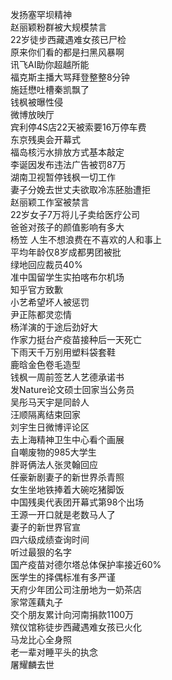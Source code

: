 发扬塞罕坝精神  
赵丽颖粉群被大规模禁言  
22岁徒步西藏遇难女孩已尸检  
原来你们看的都是扫黑风暴啊  
讯飞AI助你超越所能  
福克斯主播大骂拜登整整8分钟  
施廷懋吐槽秦凯飘了  
钱枫被曝性侵  
微博放映厅  
宾利停4S店22天被索要16万停车费  
东京残奥会开幕式  
福岛核污水排放方式基本敲定  
李诞因发布违法广告被罚87万  
湖南卫视暂停钱枫一切工作  
妻子分娩去世丈夫欲取冷冻胚胎遭拒  
赵丽颖工作室被禁言  
22岁女子7万将儿子卖给医疗公司  
爸爸对孩子的颜值影响有多大  
杨笠 人生不想浪费在不喜欢的人和事上  
平均年龄仅8岁成都男团被批  
绿地回应裁员40%  
准中国留学生实拍喀布尔机场  
知乎官方致歉  
小艺希望坏人被惩罚  
尹正陈都灵恋情  
杨洋演的于途后劲好大  
作家力挺台产疫苗接种后一天死亡  
下雨天千万别用塑料袋套鞋  
鹿晗金色卷毛造型  
钱枫一周前签艺人艺德承诺书  
发Nature论文硕士回家当公务员  
吴彤马天宇是同龄人  
汪顺隔离结束回家  
刘宇生日微博评论区  
去上海精神卫生中心看个画展  
自嘲废物的985大学生  
胖哥俩法人张灵翰回应  
任豪新剧妻子的新世界杀青照  
女生坐地铁捧着大碗吃猪脚饭  
中国残奥代表团开幕式第98个出场  
王源一开口就是老数马人了  
妻子的新世界官宣  
四六级成绩查询时间  
听过最狠的名字  
国产疫苗对德尔塔总体保护率接近60%  
医学生的择偶标准有多严谨  
天府少年团公司注册地为一奶茶店  
家常莲藕丸子  
交个朋友累计向河南捐款1100万  
殡仪馆称徒步西藏遇难女孩已火化  
马龙比心全身照  
老一辈对睡平头的执念  
屠耀麟去世  
